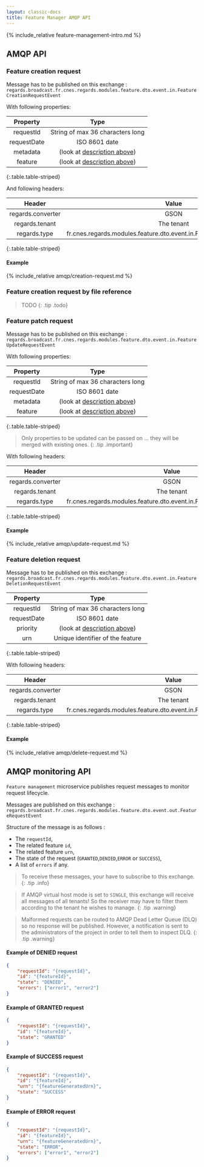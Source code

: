 ```yaml
---
layout: classic-docs
title: Feature Manager AMQP API
---
```


{% include_relative feature-management-intro.md %}

## AMQP API

### Feature creation request

Message has to be published on this exchange : `regards.broadcast.fr.cnes.regards.modules.feature.dto.event.in.FeatureCreationRequestEvent`

With following properties:

|Property|Type|
|:--:|:---------:|
|requestId| String of max 36 characters long|
|requestDate| ISO 8601 date|
|metadata|(look at [description above](#metadatappt))|
|feature|(look at [description above](#payloadppt))|
{:.table.table-striped}

And following headers:

|Header|Value|
|:--:|:---------:|
|regards.converter| GSON|
|regards.tenant| The tenant|
|regards.type|fr.cnes.regards.modules.feature.dto.event.in.FeatureCreationRequestEvent|
{:.table.table-striped}

#### Example

{% include_relative amqp/creation-request.md %}

### Feature creation request by file reference

> TODO
{: .tip .todo}

### Feature patch request

Message has to be published on this exchange : `regards.broadcast.fr.cnes.regards.modules.feature.dto.event.in.FeatureUpdateRequestEvent`

With following properties:

|Property|Type|
|:--:|:---------:|
|requestId| String of max 36 characters long|
|requestDate| ISO 8601 date|
|metadata|(look at [description above](#metadatappt))|
|feature|(look at [description above](#payloadppt))|
{:.table.table-striped}

> Only properties to be updated can be passed on ... they will be merged with existing ones.
{: .tip .important}

With following headers:

|Header|Value|
|:--:|:---------:|
|regards.converter| GSON|
|regards.tenant| The tenant|
|regards.type|fr.cnes.regards.modules.feature.dto.event.in.FeatureUpdateRequestEvent|
{:.table.table-striped}

#### Example

{% include_relative amqp/update-request.md %}

### Feature deletion request

Message has to be published on this exchange : `regards.broadcast.fr.cnes.regards.modules.feature.dto.event.in.FeatureDeletionRequestEvent`

|Property|Type|
|:--:|:---------:|
|requestId| String of max 36 characters long|
|requestDate| ISO 8601 date|
|priority|(look at [description above](#metadatappt))|
|urn|Unique identifier of the feature|
{:.table.table-striped}

With following headers:

|Header|Value|
|:--:|:---------:|
|regards.converter| GSON|
|regards.tenant| The tenant|
|regards.type|fr.cnes.regards.modules.feature.dto.event.in.FeatureDeletionRequestEvent|
{:.table.table-striped}

#### Example

{% include_relative amqp/delete-request.md %}

## AMQP monitoring API

`Feature management` microservice publishes request messages to monitor request lifecycle.

Messages are published on this exchange : `regards.broadcast.fr.cnes.regards.modules.feature.dto.event.out.FeatureRequestEvent`

Structure of the message is as follows :

* The `requestId`,
* The related feature `id`,
* The related feature `urn`,
* The state of the request (`GRANTED`,`DENIED`,`ERROR` or `SUCCESS`),
* A list of `errors` if any.

> To receive these messages, your have to subscribe to this exchange.
{: .tip .info}

> If AMQP virtual host mode is set to `SINGLE`, this exchange will receive all messages of all tenants! So the receiver may have to filter them according to the tenant he wishes to manage.
{: .tip .warning}

> Malformed requests can be routed to AMQP Dead Letter Queue (DLQ) so no response will be published. However, a notification is sent to the administrators of the project in order to tell them to inspect DLQ.
{: .tip .warning}

#### Example of DENIED request

```json
{
    "requestId": "{requestId}",
    "id": "{featureId}",
    "state": "DENIED",
    "errors": ["error1", "error2"]
}
```

#### Example of GRANTED request

```json
{
    "requestId": "{requestId}",
    "id": "{featureId}",
    "state": "GRANTED"
}
```

#### Example of SUCCESS request

```json
{
    "requestId": "{requestId}",
    "id": "{featureId}",
    "urn": "{featureGeneratedUrn}",
    "state": "SUCCESS"
}
```


#### Example of ERROR request

```json
{
    "requestId": "{requestId}",
    "id": "{featureId}",
    "urn": "{featureGeneratedUrn}",
    "state": "ERROR",
    "errors": ["error1", "error2"]
}
```


